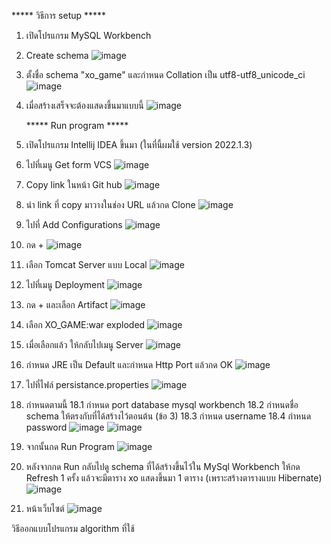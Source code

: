 ***** วิธีการ setup  *****
1. เปิดโปรแกรม MySQL Workbench
2. Create schema
   ![image](https://github.com/blink1104/xo_game/assets/98315267/902b7158-115a-4bea-bc55-ff017cd300cc)
3. ตั้งชื่อ schema "xo_game" และกำหนด Collation เป็น utf8-utf8_unicode_ci
   ![image](https://github.com/blink1104/xo_game/assets/98315267/5073a3a1-1082-49f4-81a3-ca71f910daaf)
4. เมื่อสร้างเสร็จจะต้องแสดงขึ้นมาแบบนี้
   ![image](https://github.com/blink1104/xo_game/assets/98315267/7b66f9d0-d92f-47bf-a4b7-c793129ea4f0)

   ***** Run program *****
5. เปิดโปรแกรม Intellij IDEA ขึ้นมา (ในที่นี้ผมใช้ version 2022.1.3)
6. ไปที่เมนู Get form VCS
   ![image](https://github.com/blink1104/xo_game/assets/98315267/7bce35f2-e02f-415f-ad26-5aaffd55d20b)
7. Copy link ในหน้า Git hub
   ![image](https://github.com/blink1104/xo_game/assets/98315267/279c25bd-529f-43df-9c22-90591b47c578)
8. นำ link ที่ copy มาวางในช่อง URL แล้วกด Clone
    ![image](https://github.com/blink1104/xo_game/assets/98315267/7d451c7f-c7a3-41da-ad93-b499ecc98086)
9. ไปที่ Add Configurations
    ![image](https://github.com/blink1104/xo_game/assets/98315267/0452a8e7-6261-4f11-b6e8-99412478e2d1)
10. กด +
    ![image](https://github.com/blink1104/xo_game/assets/98315267/b6a5a099-7586-407b-ab53-3edd674a697c)
11. เลือก Tomcat Server แบบ Local
    ![image](https://github.com/blink1104/xo_game/assets/98315267/43dacb88-b140-490f-b543-46e64d6351ed)
12. ไปที่เมนู Deployment
    ![image](https://github.com/blink1104/xo_game/assets/98315267/43058b29-0b1b-49b4-bc15-85d7fa7ff291)
13. กด + และเลือก Artifact
    ![image](https://github.com/blink1104/xo_game/assets/98315267/85d987f9-e37b-4b80-a318-d9f845005899)
14. เลือก XO_GAME:war exploded
    ![image](https://github.com/blink1104/xo_game/assets/98315267/9b6d4e90-eca6-4366-ad27-7b330b4a8e90)
15. เมื่อเลือกแล้ว ให้กลับไปเมนู Server
    ![image](https://github.com/blink1104/xo_game/assets/98315267/72d7de43-4a33-4e8f-be30-863a721baa8e)
16. กำหนด JRE เป็น Default และกำหนด Http Port แล้วกด OK
    ![image](https://github.com/blink1104/xo_game/assets/98315267/e22ad636-ed38-4209-9dfa-9333eeeaceea)
17. ไปที่ไฟล์ persistance.properties
    ![image](https://github.com/blink1104/xo_game/assets/98315267/1af0dd0f-c272-49dc-959a-1caefb559de4)
18. กำหนดตามนี้
18.1 กำหนด port database mysql workbench
18.2 กำหนดชื่อ schema ให้ตรงกับที่ได้สร้างไว้ตอนต้น (ข้อ 3)
18.3 กำหนด username
18.4 กำหนด password
    ![image](https://github.com/blink1104/xo_game/assets/98315267/bf027cac-f74e-4254-a754-a23ca8d75df7)
    ![image](https://github.com/blink1104/xo_game/assets/98315267/e3a7f4a5-4d2a-4c2a-8031-29df6377d408)
19. จากนั้นกด Run Program
    ![image](https://github.com/blink1104/xo_game/assets/98315267/1cbc47b7-4ed6-46dc-929c-e666c77cb44f)
20. หลังจากกด Run กลับไปดู schema ที่ได้สร้างขึ้นไว้ใน MySql Workbench ให้กด Refresh 1 ครั้ง แล้วจะมีตาราง xo แสดงขึ้นมา 1 ตาราง (เพราะสร้างตารางแบบ Hibernate)
    ![image](https://github.com/blink1104/xo_game/assets/98315267/b73f4d1d-2e1b-4c0f-80f7-4ecfbad3d6e0)
21. หน้าเว็บไซต์
    ![image](https://github.com/blink1104/xo_game/assets/98315267/0008d148-4ab1-45f0-9fc5-24753860ffc8)

วิธีออกแบบโปรแกรม
algorithm ที่ใช้
